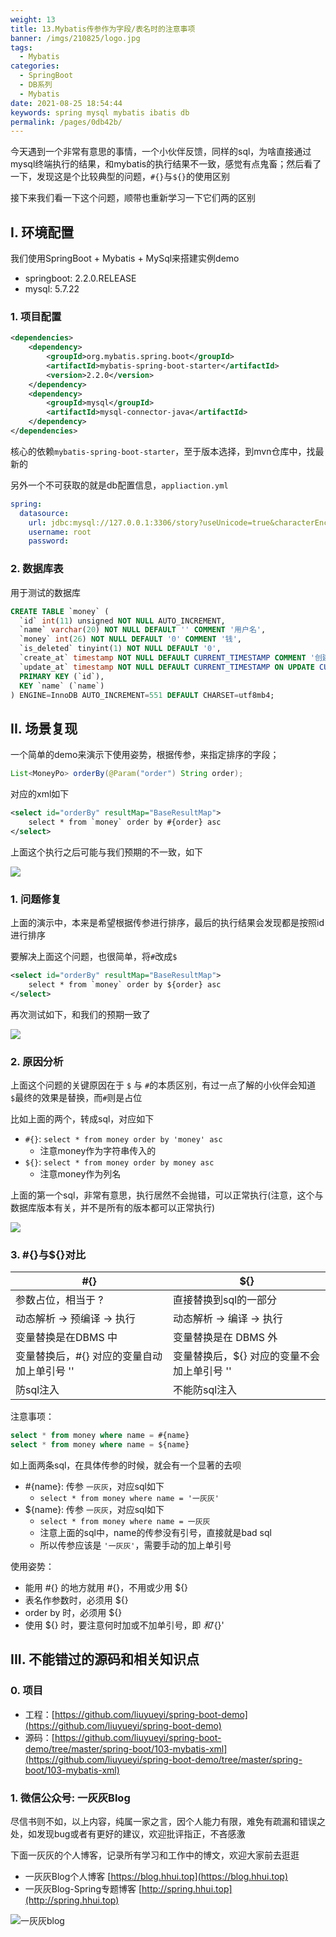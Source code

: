 ```yaml
---
weight: 13
title: 13.Mybatis传参作为字段/表名时的注意事项
banner: /imgs/210825/logo.jpg
tags: 
  - Mybatis
categories: 
  - SpringBoot
  - DB系列
  - Mybatis
date: 2021-08-25 18:54:44
keywords: spring mysql mybatis ibatis db
permalink: /pages/0db42b/
---
```


今天遇到一个非常有意思的事情，一个小伙伴反馈，同样的sql，为啥直接通过mysql终端执行的结果，和mybatis的执行结果不一致，感觉有点鬼畜；然后看了一下，发现这是个比较典型的问题，`#{}`与`${}`的使用区别

接下来我们看一下这个问题，顺带也重新学习一下它们两的区别

<!-- more -->

## I. 环境配置

我们使用SpringBoot + Mybatis + MySql来搭建实例demo

- springboot: 2.2.0.RELEASE
- mysql: 5.7.22

### 1. 项目配置

```xml
<dependencies>
    <dependency>
        <groupId>org.mybatis.spring.boot</groupId>
        <artifactId>mybatis-spring-boot-starter</artifactId>
        <version>2.2.0</version>
    </dependency>
    <dependency>
        <groupId>mysql</groupId>
        <artifactId>mysql-connector-java</artifactId>
    </dependency>
</dependencies>
```

核心的依赖`mybatis-spring-boot-starter`，至于版本选择，到mvn仓库中，找最新的

另外一个不可获取的就是db配置信息，`appliaction.yml`

```yaml
spring:
  datasource:
    url: jdbc:mysql://127.0.0.1:3306/story?useUnicode=true&characterEncoding=UTF-8&useSSL=false&serverTimezone=Asia/Shanghai
    username: root
    password:
```


### 2. 数据库表

用于测试的数据库

```sql
CREATE TABLE `money` (
  `id` int(11) unsigned NOT NULL AUTO_INCREMENT,
  `name` varchar(20) NOT NULL DEFAULT '' COMMENT '用户名',
  `money` int(26) NOT NULL DEFAULT '0' COMMENT '钱',
  `is_deleted` tinyint(1) NOT NULL DEFAULT '0',
  `create_at` timestamp NOT NULL DEFAULT CURRENT_TIMESTAMP COMMENT '创建时间',
  `update_at` timestamp NOT NULL DEFAULT CURRENT_TIMESTAMP ON UPDATE CURRENT_TIMESTAMP COMMENT '更新时间',
  PRIMARY KEY (`id`),
  KEY `name` (`name`)
) ENGINE=InnoDB AUTO_INCREMENT=551 DEFAULT CHARSET=utf8mb4;
```

## II. 场景复现

一个简单的demo来演示下使用姿势，根据传参，来指定排序的字段；

```java
List<MoneyPo> orderBy(@Param("order") String order);
```

对应的xml如下

```xml
<select id="orderBy" resultMap="BaseResultMap">
    select * from `money` order by #{order} asc
</select>
```

上面这个执行之后可能与我们预期的不一致，如下

![](/imgs/210825/00.jpg)

### 1. 问题修复

上面的演示中，本来是希望根据传参进行排序，最后的执行结果会发现都是按照id进行排序

要解决上面这个问题，也很简单，将`#`改成`$`

```xml
<select id="orderBy" resultMap="BaseResultMap">
    select * from `money` order by ${order} asc
</select>
```

再次测试如下，和我们的预期一致了

![](/imgs/210825/01.jpg)

### 2. 原因分析

上面这个问题的关键原因在于 `$` 与 `#`的本质区别，有过一点了解的小伙伴会知道`$`最终的效果是替换，而`#`则是占位

比如上面的两个，转成sql，对应如下

- `#{}`: `select * from money order by 'money' asc`
  - 注意money作为字符串传入的 
- `${}`: `select * from money order by money asc`
  - 注意money作为列名

上面的第一个sql，非常有意思，执行居然不会抛错，可以正常执行(注意，这个与数据库版本有关，并不是所有的版本都可以正常执行)

![](/imgs/210825/02.jpg)


### 3. #{}与${}对比

| #{} | ${} |
| --- | --- |
| 参数占位，相当于 ? | 直接替换到sql的一部分 | 
| 动态解析 -> 预编译 -> 执行 | 动态解析 -> 编译 -> 执行|
| 变量替换是在DBMS 中 | 变量替换是在 DBMS 外 |
| 变量替换后，#{} 对应的变量自动加上单引号 '' | 变量替换后，${} 对应的变量不会加上单引号 '' |
| 防sql注入 | 不能防sql注入 |


注意事项：

```sql
select * from money where name = #{name}
select * from money where name = ${name}
```

如上面两条sql，在具体传参的时候，就会有一个显著的去呗

- #{name}: 传参 `一灰灰`，对应sql如下
  - `select * from money where name = '一灰灰'`
- ${name}: 传参 `一灰灰`，对应sql如下
  - `select * from money where name = 一灰灰`
  - 注意上面的sql中，name的传参没有引号，直接就是bad sql
  - 所以传参应该是 `'一灰灰'`，需要手动的加上单引号


使用姿势：

- 能用 #{} 的地方就用 #{}，不用或少用 ${}
- 表名作参数时，必须用 ${}
- order by 时，必须用 ${}
- 使用 ${} 时，要注意何时加或不加单引号，即 ${} 和 '${}'


## III. 不能错过的源码和相关知识点

### 0. 项目

- 工程：[https://github.com/liuyueyi/spring-boot-demo](https://github.com/liuyueyi/spring-boot-demo)
- 源码：[https://github.com/liuyueyi/spring-boot-demo/tree/master/spring-boot/103-mybatis-xml](https://github.com/liuyueyi/spring-boot-demo/tree/master/spring-boot/103-mybatis-xml)

### 1. 微信公众号: 一灰灰Blog

尽信书则不如，以上内容，纯属一家之言，因个人能力有限，难免有疏漏和错误之处，如发现bug或者有更好的建议，欢迎批评指正，不吝感激

下面一灰灰的个人博客，记录所有学习和工作中的博文，欢迎大家前去逛逛

- 一灰灰Blog个人博客 [https://blog.hhui.top](https://blog.hhui.top)
- 一灰灰Blog-Spring专题博客 [http://spring.hhui.top](http://spring.hhui.top)


![一灰灰blog](https://spring.hhui.top/spring-blog/imgs/info/info.png)

